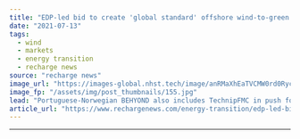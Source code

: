```yaml
---
title: "EDP-led bid to create 'global standard' offshore wind-to-green hydrogen system"
date: "2021-07-13"
tags: 
  - wind
  - markets
  - energy transition
  - recharge news
source: "recharge news"
image_url: "https://images-global.nhst.tech/image/anRMaXhEaTVCMW0rd0RycE0zMGQ0M0wzY2YxRU12Q2I3b3E5RzI0MTczUT0=/nhst/binary/38c22ea4fbdad174d6bbd099c5aca390"
image_fp: "/assets/img/post_thumbnails/155.jpg"
lead: "Portuguese-Norwegian BEHYOND also includes TechnipFMC in push for 'unique concept' to link wind at sea to key energy transition fuel"
article_url: "https://www.rechargenews.com/energy-transition/edp-led-bid-to-create-global-standard-offshore-wind-to-green-hydrogen-system/2-1-1039399"
---
```


---
